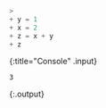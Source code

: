 ---
---



~~~python
> 
+ y = 1
+ x = 2
+ z = x + y
+ z
~~~
{:title="Console" .input}


~~~
3
~~~
{:.output}

